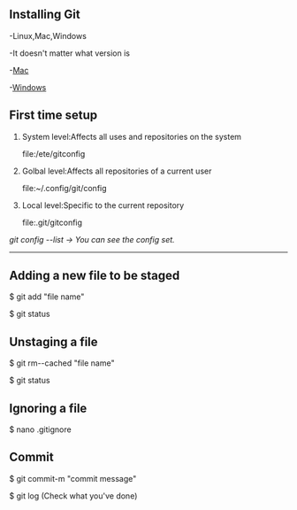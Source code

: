 ## Installing Git ##
-Linux,Mac,Windows

-It doesn't matter what version is

-[Mac](https://git-scm.com/download/max)

-[Windows](https://git-scm.com/download/win)

## First time setup ##
1. System level:Affects all uses and repositories on the system
   
   file:/ete/gitconfig
3. Golbal level:Affects all repositories of a current user

   file:~/.config/git/config
5. Local level:Specific to the current repository
   
   file:.git/gitconfig

*git config --list -> You can see the config set.*

---

## Adding a new file to be staged ##
$ git add "file name"

$ git status


## Unstaging a file
$ git rm--cached "file name"

$ git status

## Ignoring a file ##
$ nano .gitignore

## Commit ##
$ git commit-m "commit message"

$ git log (Check what you've done)




